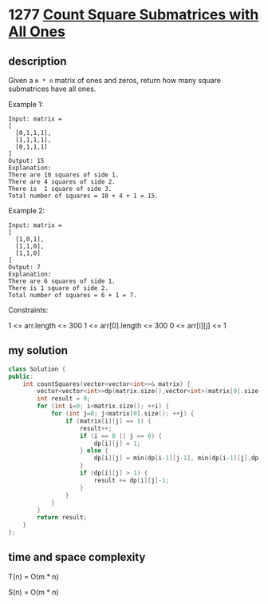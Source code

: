# 1277 [Count Square Submatrices with All Ones](https://leetcode-cn.com/problems/count-square-submatrices-with-all-ones/)

## description

Given a `m * n` matrix of ones and zeros, return how many square submatrices have all ones.

Example 1:

```
Input: matrix =
[
  [0,1,1,1],
  [1,1,1,1],
  [0,1,1,1]
]
Output: 15
Explanation: 
There are 10 squares of side 1.
There are 4 squares of side 2.
There is  1 square of side 3.
Total number of squares = 10 + 4 + 1 = 15.
```

Example 2:

```
Input: matrix =
[
  [1,0,1],
  [1,1,0],
  [1,1,0]
]
Output: 7
Explanation: 
There are 6 squares of side 1.  
There is 1 square of side 2.
Total number of squares = 6 + 1 = 7.
```

Constraints:

1 <= arr.length <= 300
1 <= arr[0].length <= 300
0 <= arr[i][j] <= 1

## my solution

```c++
class Solution {
public:
    int countSquares(vector<vector<int>>& matrix) {
        vector<vector<int>>dp(matrix.size(),vector<int>(matrix[0].size(),0));
        int result = 0;
        for (int i=0; i<matrix.size(); ++i) {
            for (int j=0; j<matrix[0].size(); ++j) {
                if (matrix[i][j] == 1) {
                    result++;
                    if (i == 0 || j == 0) {
                        dp[i][j] = 1;
                    } else {
                        dp[i][j] = min(dp[i-1][j-1], min(dp[i-1][j],dp[i][j-1])) + 1;
                    }
                    if (dp[i][j] > 1) {
                        result += dp[i][j]-1;
                    }
                }
            }
        }
        return result;
    }
};
```

## time and space complexity

T(n) = O(m * n)

S(n) = O(m * n)
